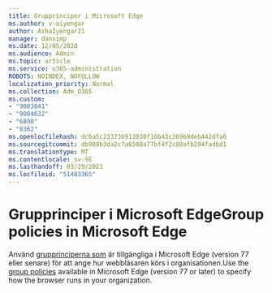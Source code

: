 ```yaml
---
title: Grupprinciper i Microsoft Edge
ms.author: v-aiyengar
author: AshaIyengar21
manager: dansimp
ms.date: 12/05/2020
ms.audience: Admin
ms.topic: article
ms.service: o365-administration
ROBOTS: NOINDEX, NOFOLLOW
localization_priority: Normal
ms.collection: Adm_O365
ms.custom:
- "9003841"
- "9004632"
- "6890"
- "8362"
ms.openlocfilehash: dc6a5c233736912030f16b43c269b9deb442dfa6
ms.sourcegitcommit: db908b3da2c7a6508a77bf4f2c80afb294fadbd1
ms.translationtype: MT
ms.contentlocale: sv-SE
ms.lasthandoff: 03/29/2021
ms.locfileid: "51403365"
---
```

# <a name="group-policies-in-microsoft-edge"></a><span data-ttu-id="c3bca-102">Grupprinciper i Microsoft Edge</span><span class="sxs-lookup"><span data-stu-id="c3bca-102">Group policies in Microsoft Edge</span></span>

<span data-ttu-id="c3bca-103">Använd [grupprinciperna som](https://go.microsoft.com/fwlink/?linkid=2134623) är tillgängliga i Microsoft Edge (version 77 eller senare) för att ange hur webbläsaren körs i organisationen.</span><span class="sxs-lookup"><span data-stu-id="c3bca-103">Use the [group policies](https://go.microsoft.com/fwlink/?linkid=2134623) available in Microsoft Edge (version 77 or later) to specify how the browser runs in your organization.</span></span>